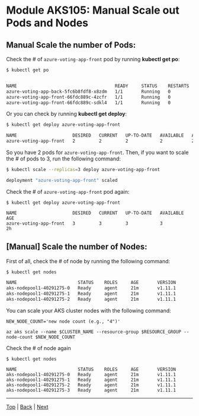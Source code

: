 # Module AKS105: Manual Scale out Pods and Nodes


## Manual Scale the number of Pods:

Check the # of `azure-voting-app-front` pod by running **kubectl get po**:
```sh
$ kubectl get po


NAME                                     READY     STATUS    RESTARTS   AGE
azure-voting-app-back-5fc6b8fdf8-x8zdm   1/1       Running   0          2h
azure-voting-app-front-66fdc889c-4zcfr   1/1       Running   0          2h
azure-voting-app-front-66fdc889c-sdkl4   1/1       Running   0          2h
```

Or you can check by running **kubectl get deploy**:
```sh
$ kubectl get deploy azure-voting-app-front

NAME                     DESIRED   CURRENT   UP-TO-DATE   AVAILABLE   AGE
azure-voting-app-front   2         2         2            2           2h
```

So you have 2 pods for `azure-voting-app-front`. Then, if you want to scale the # of pods to 3, run the following command:
```sh
$ kubectl scale --replicas=3 deploy azure-voting-app-front

deployment "azure-voting-app-front" scaled
```

Check the # of `azure-voting-app-front` pod again:
```
$ kubectl get deploy azure-voting-app-front

NAME                     DESIRED   CURRENT   UP-TO-DATE   AVAILABLE   AGE
azure-voting-app-front   3         3         3            3           2h
```

## [Manual] Scale the number of Nodes:

First of all, check the # of node by running the following command:

```sh
$ kubectl get nodes

NAME                       STATUS    ROLES     AGE       VERSION
aks-nodepool1-40291275-0   Ready     agent     21m       v1.11.1
aks-nodepool1-40291275-1   Ready     agent     21m       v1.11.1
aks-nodepool1-40291275-2   Ready     agent     21m       v1.11.1
```

You can scale your AKS cluster nodes with the following command:
```
NEW_NODE_COUNT='new node count (e.g., "4")'

az aks scale --name $CLUSTER_NAME --resource-group $RESOURCE_GROUP --node-count $NEW_NODE_COUNT
```

Check the # of node again
```
$ kubectl get nodes

NAME                       STATUS    ROLES     AGE       VERSION
aks-nodepool1-40291275-0   Ready     agent     21m       v1.11.1
aks-nodepool1-40291275-1   Ready     agent     21m       v1.11.1
aks-nodepool1-40291275-2   Ready     agent     21m       v1.11.1
aks-nodepool1-40291275-3   Ready     agent     21m       v1.11.1
```


---
[Top](../README.md) | [Back](aks-104-ingress.md) | [Next](aks-106-statefulsets.md)
